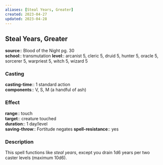 ```yaml
---
aliases: [Steal Years, Greater]
created: 2023-04-27
updated: 2023-04-28
---
```


## Steal Years, Greater

**source**:: Blood of the Night pg. 30  
**school**:: transmutation
**level**:: arcanist 5, cleric 5, druid 5, hunter 5, oracle 5, sorcerer 5, warpriest 5, witch 5, wizard 5

### Casting

**casting-time**:: 1 standard action  
**components**:: V, S, M (a handful of ash)

### Effect

**range**:: touch  
**target**:: creature touched  
**duration**:: 1 day/level  
**saving-throw**:: Fortitude negates
**spell-resistance**:: yes

### Description

This spell functions like *steal years*, except you drain 1d6 years per two caster levels (maximum 10d6).
